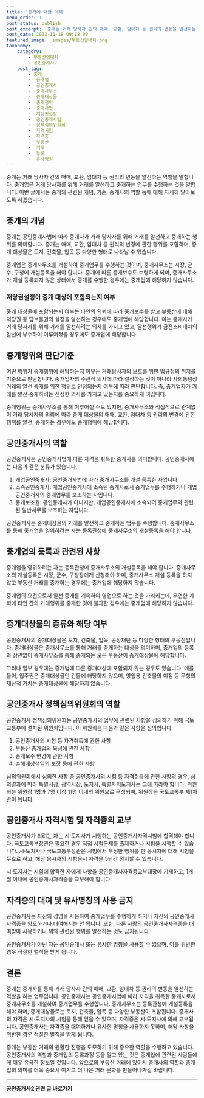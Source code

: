 ```yaml
---
title: '중개에 대한 이해'
menu_order: 1
post_status: publish
post_excerpt: '중개는 거래 당사자 간의 매매, 교환, 임대차 등 권리의 변동을 알선하는 역할을 말합니다. 중개업은 거래 당사자를 위해 거래를 알선하고 중개하는 업무를 수행하는 것을 말합니다. 이번 글에서는 중개와 관련된 개념, 기준, 중개사의 역할 등에 대해 자세히 알아보도록 하겠습니다.'
post_date: 2023-11-18 09:18:09
featured_image: _images/부동산임대차.png
taxonomy:
    category:
        - 부동산임대차
        - 공인중개사2
    post_tag:
        - 중개
        -  중개업
        -  공인중개사
        -  중개사무소
        -  중개대상물
        -  중개행위
        -  중개사법
        -  저당권설정
        -  공인중개사법
        -  정책심의위원회
        -  자격시험
        -  자격증
        -  부동산
        -  거래
        -  등록
        -  유사명칭
---
```



중개는 거래 당사자 간의 매매, 교환, 임대차 등 권리의 변동을 알선하는 역할을 말합니다. 중개업은 거래 당사자를 위해 거래를 알선하고 중개하는 업무를 수행하는 것을 말합니다. 이번 글에서는 중개와 관련된 개념, 기준, 중개사의 역할 등에 대해 자세히 알아보도록 하겠습니다.

## 중개의 개념
중개는 공인중개사법에 따라 중개자가 거래 당사자를 위해 거래를 알선하고 중개하는 행위를 의미합니다. 중개는 매매, 교환, 임대차 등 권리의 변경에 관한 행위를 포함하며, 중개 대상물은 토지, 건축물, 입목 등 다양한 형태로 나타날 수 있습니다.

중개업은 중개사무소를 개설하여 중개업무를 수행하는 것이며, 중개사무소는 시장, 군수, 구청에 개설등록을 해야 합니다. 중개에 따른 중개보수도 수령하게 되며, 중개사무소가 개설 등록되지 않은 상태에서 중개를 수행한 경우에는 중개업에 해당하지 않습니다.

### 저당권설정이 중개 대상에 포함되는지 여부
중개 대상물에 포함되는지 여부는 타인의 의뢰에 따라 중개보수를 받고 부동산에 대해 저당권 등 담보물권의 설정을 알선하는 경우에도 중개업에 해당합니다. 이는 중개사가 거래 당사자를 위해 거래를 알선하려는 의사를 가지고 있고, 알선행위가 금전소비대차의 알선에 부수하여 이루어졌을 경우에도 중개업에 해당합니다.

## 중개행위의 판단기준
어떤 행위가 중개행위에 해당하는지 여부는 거래당사자의 보호를 위한 법규정의 취지를 기준으로 판단합니다. 중개업자의 주관적 의사에 따라 결정하는 것이 아니라 사회통념상 거래의 알선·중개를 위한 행위로 인정되는지 여부에 따라 판단합니다. 즉, 중개업자가 거래를 알선·중개하려는 진정한 의사를 가지고 있는지를 중요하게 여깁니다.

중개행위는 중개사무소를 통해 이루어질 수도 있지만, 중개사무소와 직접적으로 관계없이 거래 당사자의 의뢰에 따라 중개 대상물의 매매, 교환, 임대차 등 권리의 변경에 관한 행위를 알선, 중개하는 경우에도 중개행위에 해당합니다.

## 공인중개사의 역할

공인중개사는 공인중개사법에 따른 자격을 취득한 중개사를 의미합니다. 공인중개사에는 다음과 같은 분류가 있습니다.

1. 개업공인중개사: 공인중개사법에 따라 중개사무소를 개설 등록한 자입니다.
2. 소속공인중개사: 개업공인중개사에 소속된 중개사로서 중개업무를 수행하거나 개업공인중개사의 중개업무를 보조하는 자입니다.
3. 중개보조원: 공인중개사가 아니지만, 개업공인중개사에 소속되어 중개업무와 관련된 일반서무를 보조하는 자입니다.

공인중개사는 중개대상물의 거래를 알선하고 중개하는 업무를 수행합니다. 중개사무소를 통해 중개업을 영위하려는 자는 등록관청에 중개사무소의 개설등록을 해야 합니다.

## 중개업의 등록과 관련된 사항

중개업을 영위하려는 자는 등록관청에 중개사무소의 개설등록을 해야 합니다. 중개사무소의 개설등록은 시장, 군수, 구청장에게 신청해야 하며, 중개사무소 개설 등록을 하지 않고 부동산 거래를 중개하는 경우에는 중개업에 해당하지 않습니다.

중개업의 요건으로서 알선·중개를 계속하여 영업으로 하는 것을 가리키는데, 우연한 기회에 타인 간의 거래행위를 중개한 것에 불과한 경우에는 중개업에 해당하지 않습니다.

## 중개대상물의 종류와 해당 여부

공인중개사의 중개대상물은 토지, 건축물, 입목, 공장재단 등 다양한 형태의 부동산입니다. 중개대상물은 중개사무소를 통해 거래를 중개하는 대상을 의미하며, 중개업의 등록과 상관없이 중개사무소를 통해 중개되는 모든 부동산이 중개대상물에 해당합니다.

그러나 일부 경우에는 중개법에 따른 중개대상에 포함되지 않는 경우도 있습니다. 예를 들어, 입주권은 중개대상물인 건물에 해당하지 않으며, 영업용 건축물의 이점 등 무형의 재산적 가치는 중개대상물에 해당하지 않습니다.

## 공인중개사 정책심의위원회의 역할

공인중개사 정책심의위원회는 공인중개사의 업무에 관련된 사항을 심의하기 위해 국토교통부에 설치된 위원회입니다. 이 위원회는 다음과 같은 사항을 심의합니다.

1. 공인중개사의 시험 등 자격취득에 관한 사항
2. 부동산 중개업의 육성에 관한 사항
3. 중개보수 변경에 관한 사항
4. 손해배상책임의 보장 등에 관한 사항

심의위원회에서 심의한 사항 중 공인중개사의 시험 등 자격취득에 관한 사항의 경우, 심의결과에 따라 특별시장, 광역시장, 도지사, 특별자치도지사는 그에 따라야 합니다. 위원회는 위원장 1명과 7명 이상 11명 이내의 위원으로 구성되며, 위원장은 국토교통부 제1차관이 됩니다.

## 공인중개사 자격시험 및 자격증의 교부

공인중개사가 되려는 자는 시·도지사가 시행하는 공인중개사자격시험에 합격해야 합니다. 국토교통부장관은 필요한 경우 직접 시험문제를 출제하거나 시험을 시행할 수 있습니다. 시·도지사나 국토교통부장관은 시험에서 부정한 행위를 한 응시자에 대해 시험을 무효로 하고, 해당 응시자의 시험응시 자격을 5년간 정지할 수 있습니다.

시·도지사는 시험에 합격한 자에게 사항을 공인중개사자격증교부대장에 기재하고, 1개월 이내에 공인중개사자격증을 교부해야 합니다.

## 자격증의 대여 및 유사명칭의 사용 금지

공인중개사는 자신의 성명을 사용하여 중개업무를 수행하게 하거나 자신의 공인중개사자격증을 양도하거나 대여해서는 안 됩니다. 또한, 다른 사람의 공인중개사자격증을 대여받아 사용하거나 위와 관련된 행위를 알선하는 것도 금지됩니다.

공인중개사가 아닌 자는 공인중개사 또는 유사한 명칭을 사용할 수 없으며, 이를 위반한 경우 적절한 벌칙을 받게 됩니다.

## 결론

중개는 중개사를 통해 거래 당사자 간의 매매, 교환, 임대차 등 권리의 변동을 알선하는 역할을 하는 업무입니다. 공인중개사는 공인중개사법에 따라 자격을 취득한 중개사로서 중개사무소를 개설하여 중개업무를 수행합니다. 중개사무소는 등록관청에 개설등록을 해야 하며, 중개대상물로는 토지, 건축물, 입목 등 다양한 부동산이 포함됩니다. 중개사의 자격은 시·도지사의 시험을 통해 얻을 수 있으며, 자격증은 시·도지사에 의해 교부됩니다. 공인중개사는 자격증을 대여하거나 유사한 명칭을 사용하지 못하며, 해당 사항을 위반한 경우 적절한 벌칙을 받게 됩니다.

중개는 부동산 거래의 원활한 진행을 도모하기 위해 중요한 역할을 수행하고 있습니다. 공인중개사의 역할과 중개업의 등록과정 등을 알고 있는 것은 중개업에 관련된 사람들에게 매우 유용한 정보일 것입니다. 앞으로의 부동산 거래에 있어서 중개사의 역할과 중개업의 의미를 더욱 중요시 여기고 더 나은 거래 문화를 만들어나가길 바랍니다.
<!-- wp:separator -->
<hr class="wp-block-separator has-alpha-channel-opacity"/>
<!-- /wp:separator -->

<!-- wp:group {"backgroundColor":"base","layout":{"type":"constrained"}} -->
<div class="wp-block-group has-base-background-color has-background"><!-- wp:paragraph {"align":"center","fontSize":"medium"} -->
<p class="has-text-align-center has-large-font-size"><strong>공인중개사2 관련 글 바로가기</strong></p>
<!-- /wp:paragraph -->


<!-- wp:latest-posts
{"categories":[{"id":22741,"count":19,"description":"","link":"https://uknowlaw.com/category/%ea%b3%b5%ec%9d%b8%ec%a4%91%ea%b0%9c%ec%82%ac2/","name":"공인중개사2","slug":"공인중개사2","taxonomy":"category","parent":0,"meta":[],"_links":{"self":[{"href":"https://uknowlaw.com/wp-json/wp/v2/categories/22741"}],"collection":[{"href":"https://uknowlaw.com/wp-json/wp/v2/categories"}],"about":[{"href":"https://uknowlaw.com/wp-json/wp/v2/taxonomies/category"}],"wp:post_type":[{"href":"https://uknowlaw.com/wp-json/wp/v2/posts?categories=22741"}],"curies":[{"name":"wp","href":"https://api.w.org/{rel}","templated":true}]}}],"postsToShow":100,"excerptLength":28,"postLayout":"grid","columns":2,"featuredImageAlign":"left","featuredImageSizeSlug":"large","fontSize":"small"} /--></div>
<!-- /wp:group -->